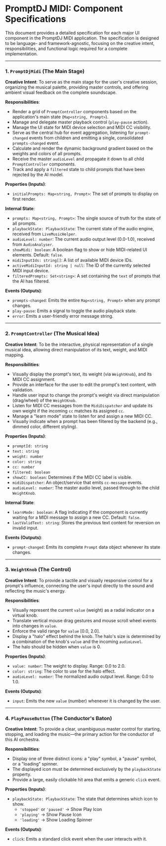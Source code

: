 # PromptDJ MIDI: Component Specifications

This document provides a detailed specification for each major UI component in the PromptDJ MIDI application. The specification is designed to be language- and framework-agnostic, focusing on the creative intent, responsibilities, and functional logic required for a complete implementation.

---

### 1. `PromptDjMidi` (The Main Stage)

**Creative Intent**: To serve as the main stage for the user's creative session, organizing the musical palette, providing master controls, and offering ambient visual feedback on the complete soundscape.

**Responsibilities**:
-   Render a grid of `PromptController` components based on the application's main state (`Map<string, Prompt>`).
-   Manage and delegate master playback control (`play-pause` action).
-   Manage the UI state for MIDI device selection and MIDI CC visibility.
-   Serve as the central hub for event aggregation, listening for `prompt-changed` events from children and emitting a single, consolidated `prompts-changed` event.
-   Calculate and render the dynamic background gradient based on the weights and colors of all prompts.
-   Receive the master `audioLevel` and propagate it down to all child `PromptController` components.
-   Track and apply a `filtered` state to child prompts that have been rejected by the AI model.

**Properties (Inputs)**:
-   `initialPrompts: Map<string, Prompt>`: The set of prompts to display on first render.

**Internal State**:
-   `prompts: Map<string, Prompt>`: The single source of truth for the state of all prompts.
-   `playbackState: PlaybackState`: The current state of the audio engine, received from `LiveMusicHelper`.
-   `audioLevel: number`: The current audio output level (0.0-1.0), received from `AudioAnalyser`.
-   `showMidi: boolean`: A boolean flag to show or hide MIDI-related UI elements. Default: `false`.
-   `midiInputIds: string[]`: A list of available MIDI device IDs.
-   `activeMidiInputId: string | null`: The ID of the currently selected MIDI input device.
-   `filteredPrompts: Set<string>`: A set containing the `text` of prompts that the AI has filtered.

**Events (Outputs)**:
-   `prompts-changed`: Emits the entire `Map<string, Prompt>` when any prompt changes.
-   `play-pause`: Emits a signal to toggle the audio playback state.
-   `error`: Emits a user-friendly error message string.

---

### 2. `PromptController` (The Musical Idea)

**Creative Intent**: To be the interactive, physical representation of a single musical idea, allowing direct manipulation of its text, weight, and MIDI mapping.

**Responsibilities**:
-   Visually display the prompt's text, its weight (via `WeightKnob`), and its MIDI CC assignment.
-   Provide an interface for the user to edit the prompt's text content, with validation.
-   Handle user input to change the prompt's weight via direct manipulation (drag/wheel) of the `WeightKnob`.
-   Listen for MIDI CC messages from the `MidiDispatcher` and update its own weight if the incoming `cc` matches its assigned `cc`.
-   Manage a "learn mode" state to listen for and assign a new MIDI CC.
-   Visually indicate when a prompt has been filtered by the backend (e.g., dimmed color, different styling).

**Properties (Inputs)**:
-   `promptId: string`
-   `text: string`
-   `weight: number`
-   `color: string`
-   `cc: number`
-   `filtered: boolean`
-   `showCC: boolean`: Determines if the MIDI CC label is visible.
-   `midiDispatcher`: An object/service that emits `cc-message` events.
-   `audioLevel: number`: The master audio level, passed through to the child `WeightKnob`.

**Internal State**:
-   `learnMode: boolean`: A flag indicating if the component is currently waiting for a MIDI message to assign a new CC. Default: `false`.
-   `lastValidText: string`: Stores the previous text content for reversion on invalid input.

**Events (Outputs)**:
-   `prompt-changed`: Emits its complete `Prompt` data object whenever its state changes.

---

### 3. `WeightKnob` (The Control)

**Creative Intent**: To provide a tactile and visually responsive control for a prompt's influence, connecting the user's input directly to the sound and reflecting the music's energy.

**Responsibilities**:
-   Visually represent the current `value` (weight) as a radial indicator on a virtual knob.
-   Translate vertical mouse drag gestures and mouse scroll wheel events into changes in `value`.
-   Enforce the valid range for `value` [0.0, 2.0].
-   Display a "halo" effect behind the knob. The halo's size is determined by a combination of the knob's `value` and the incoming `audioLevel`.
-   The halo should be hidden when `value` is 0.

**Properties (Inputs)**:
-   `value: number`: The weight to display. Range: 0.0 to 2.0.
-   `color: string`: The color to use for the halo effect.
-   `audioLevel: number`: The normalized audio output level. Range: 0.0 to 1.0.

**Events (Outputs)**:
-   `input`: Emits the new `value` (number) whenever it is changed by the user.

---

### 4. `PlayPauseButton` (The Conductor's Baton)

**Creative Intent**: To provide a clear, unambiguous master control for starting, stopping, and loading the music—the primary action for the conductor of this AI orchestra.

**Responsibilities**:
-   Display one of three distinct icons: a "play" symbol, a "pause" symbol, or a "loading" spinner.
-   The displayed icon must be determined exclusively by the `playbackState` property.
-   Provide a large, easily clickable hit area that emits a generic `click` event.

**Properties (Inputs)**:
-   `playbackState: PlaybackState`: The state that determines which icon to show.
    -   `'stopped'` or `'paused'` -> Show Play Icon
    -   `'playing'` -> Show Pause Icon
    -   `'loading'` -> Show Loading Spinner

**Events (Outputs)**:
-   `click`: Emits a standard click event when the user interacts with it.
